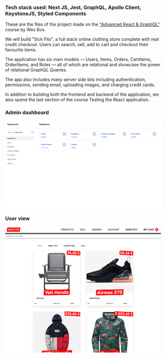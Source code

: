 ### Tech stack used: Next JS, Jest, GraphQL, Apollo Client, KeystoneJS, Styled Components

These are the files of the project made on the ["Advanced React & GraphQL"](https://advancedreact.com/) course by Wes Bos.

We will build "Sick Fits", a full stack online clothing store complete with real credit checkout. Users can search, sell, add to cart and checkout their favourite items.

The application has six main models — Users, Items, Orders, CartItems, OrderItems, and Roles — all of which are relational and showcase the power of relational GraphQL Queries.

The app also includes many server side bits including authentication, permissions, sending email, uploading images, and charging credit cards.

In addition to building both the frontend and backend of the application, we also spend the last section of the course Testing the React application.

### Admin dashboard
![Admin Panel](./admin-panel.png)

### User view
![User Panel](./user-panel.png)